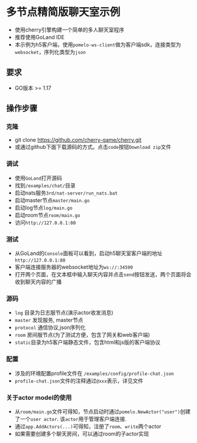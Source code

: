 # 多节点精简版聊天室示例

- 使用cherry引擎构建一个简单的多人聊天室程序
- 推荐使用GoLand IDE
- 本示例为h5客户端，使用`pomelo-ws-client`做为客户端sdk，连接类型为`websocket`，序列化类型为`json`

## 要求

- GO版本 >= 1.17

## 操作步骤

### 克隆

- git clone https://github.com/cherry-game/cherry.git
- 或通过github下面下载源码的方式。点击`code`按钮`Download zip`文件

### 调试

- 使用`GoLand`打开源码
- 找到`/examples/chat/`目录
- 启动nats服务`3rd/nat-server/run_nats.bat`
- 启动master节点`master/main.go`
- 启动log节点`log/main.go`
- 启动room节点`room/main.go`
- 访问`http://127.0.0.1:80`

### 测试

- 从GoLand的`Console`面板可以看到，启动h5聊天室客户端的地址`http://127.0.0.1:80`
- 客户端连接服务器的websocket地址为`ws://:34590`
- 打开两个页面，在文本框中输入聊天内容并点击`send`按钮发送，两个页面将会收到聊天内容的广播

### 源码

- `log` 目录为日志服节点(演示actor收发消息)
- `master` 发现服务, master节点
- `protocol` 通信协议,json序列化
- `room` 房间服节点(为了测试方便，包含了网关和web客户端)
- `static`目录为h5客户端静态文件，包含html和js版的客户端协议

### 配置

- 涉及的环境配置profile文件在 `/examples/config/profile-chat.json`
- `profile-chat.json`文件的注释通过`@xxx`表示，详见文件

### 关于actor model的使用

- 从`room/main.go`文件可得知，节点启动时通过`pomelo.NewActor("user")`创建了一个`user actor`. 该`actor`用于管理客户端连接.
- 通过`app.AddActors(...)`可得知，注册了`room`、`write`两个actor
- 如果需要创建多个聊天房间，可以通过room的子actor实现